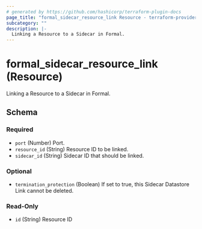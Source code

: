 ```yaml
---
# generated by https://github.com/hashicorp/terraform-plugin-docs
page_title: "formal_sidecar_resource_link Resource - terraform-provider-formal"
subcategory: ""
description: |-
  Linking a Resource to a Sidecar in Formal.
---
```


# formal_sidecar_resource_link (Resource)

Linking a Resource to a Sidecar in Formal.



<!-- schema generated by tfplugindocs -->
## Schema

### Required

- `port` (Number) Port.
- `resource_id` (String) Resource ID to be linked.
- `sidecar_id` (String) Sidecar ID that should be linked.

### Optional

- `termination_protection` (Boolean) If set to true, this Sidecar Datastore Link cannot be deleted.

### Read-Only

- `id` (String) Resource ID
